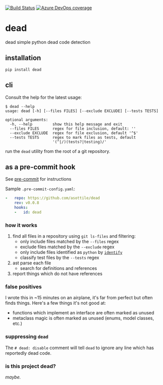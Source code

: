 [![Build Status](https://dev.azure.com/asottile/asottile/_apis/build/status/asottile.dead?branchName=master)](https://dev.azure.com/asottile/asottile/_build/latest?definitionId=32&branchName=master)
[![Azure DevOps coverage](https://img.shields.io/azure-devops/coverage/asottile/asottile/32/master.svg)](https://dev.azure.com/asottile/asottile/_build/latest?definitionId=32&branchName=master)

dead
====

dead simple python dead code detection

## installation

`pip install dead`


## cli

Consult the help for the latest usage:

```console
$ dead --help
usage: dead [-h] [--files FILES] [--exclude EXCLUDE] [--tests TESTS]

optional arguments:
  -h, --help         show this help message and exit
  --files FILES      regex for file inclusion, default: ''
  --exclude EXCLUDE  regex for file exclusion, default '^$'
  --tests TESTS      regex to mark files as tests, default
                     '(^|/)(tests?|testing)/'
```

run the `dead` utility from the root of a git repository.

## as a pre-commit hook

See [pre-commit](https://github.com/pre-commit/pre-commit) for instructions

Sample `.pre-commit-config.yaml`:

```yaml
-   repo: https://github.com/asottile/dead
    rev: v0.0.8
    hooks:
    -   id: dead
```

### how it works

1. find all files in a repository using `git ls-files` and filtering:
    - only include files matched by the `--files` regex
    - exclude files matched by the `--exclude` regex
    - only include files identified as `python` by
      [`identify`](https://github.com/chriskuehl/identify)
    - classify test files by the `--tests` regex
1. ast parse each file
    - search for definitions and references
1. report things which do not have references

### false positives

I wrote this in ~15 minutes on an airplane, it's far from perfect but often
finds things.  Here's a few things it's not good at:

- functions which implement an interface are often marked as unused
- metaclass magic is often marked as unused (enums, model classes, etc.)

### suppressing `dead`

The `# dead: disable` comment will tell `dead` to ignore
any line which has reportedly dead code.

### is this project dead?

_maybe._
